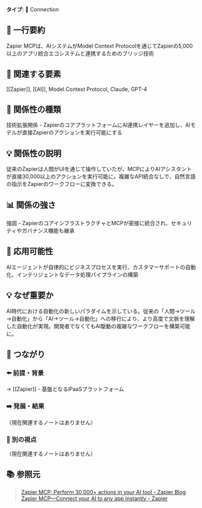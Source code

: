 **タイプ**: 🔗 Connection

## 📝 一行要約
Zapier MCPは、AIシステムがModel Context Protocolを通じてZapierの5,000以上のアプリ統合エコシステムと連携するためのブリッジ技術

## 🎯 関連する要素
[[Zapier]], [[AI]], Model Context Protocol, Claude, GPT-4

## 🔄 関係性の種類
技術拡張関係 - ZapierのコアプラットフォームにAI連携レイヤーを追加し、AIモデルが直接Zapierのアクションを実行可能にする

## 💡 関係性の説明
従来のZapierは人間がUIを通じて操作していたが、MCPによりAIアシスタントが直接30,000以上のアクションを実行可能に。複雑なAPI統合なしで、自然言語の指示をZapierのワークフローに変換できる。

## 📊 関係の強さ
強固 - ZapierのコアインフラストラクチャとMCPが密接に統合され、セキュリティやガバナンス機能も継承

## 🧩 応用可能性
AIエージェントが自律的にビジネスプロセスを実行、カスタマーサポートの自動化、インテリジェントなデータ処理パイプラインの構築

## 💡 なぜ重要か
AI時代における自動化の新しいパラダイムを示している。従来の「人間→ツール→自動化」から「AI→ツール→自動化」への移行により、より高度で文脈を理解した自動化が実現。開発者でなくてもAI駆動の複雑なワークフローを構築可能に。

## 🔗 つながり
### ⬅️ 前提・背景
→ [[Zapier]] - 基盤となるiPaaSプラットフォーム

### ➡️ 発展・結果
（現在関連するノートはありません）

### 🔀 別の視点
（現在関連するノートはありません）

## 📚 参照元
> [Zapier MCP: Perform 30,000+ actions in your AI tool - Zapier Blog](https://zapier.com/blog/zapier-mcp-guide/)
> [Zapier MCP—Connect your AI to any app instantly - Zapier](https://zapier.com/mcp)